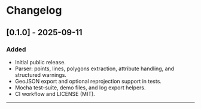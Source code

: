 # Changelog

## [0.1.0] - 2025-09-11
### Added
- Initial public release.
- Parser: points, lines, polygons extraction, attribute handling, and structured warnings.
- GeoJSON export and optional reprojection support in tests.
- Mocha test-suite, demo files, and log export helpers.
- CI workflow and LICENSE (MIT).

***
